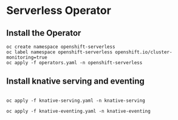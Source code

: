 # Serverless Operator

## Install the Operator

```shell
oc create namespace openshift-serverless
oc label namespace openshift-serverless openshift.io/cluster-monitoring=true
oc apply -f operators.yaml -n openshift-serverless
```

## Install knative serving and eventing

```shell

oc apply -f knative-serving.yaml -n knative-serving

oc apply -f knative-eventing.yaml -n knative-eventing
```
